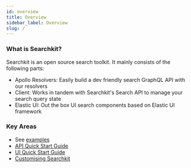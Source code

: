 ```yaml
---
id: overview
title: Overview
sidebar_label: Overview
slug: /
---
```


### What is Searchkit?
Searchkit is an open source search toolkit. It mainly consists of the following parts:
+ Apollo Resolvers: Easily build a dev friendly search GraphQL API with our resolvers
+ Client: Works in tandem with Searchkit's Search API to manage your search query state
+ Elastic UI: Out the box UI search components based on Elastic UI framework

### Key Areas
- See [examples](https://github.com/searchkit/searchkit/tree/next/examples)  
- [API Quick Start Guide](https://searchkit.co/docs/quick-start/api-setup)
- [UI Quick Start Guide](https://searchkit.co/docs/quick-start/ui/setup)
- [Customising Searchkit](https://searchkit.co/docs/quick-start/customise-searchkit)


